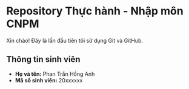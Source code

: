 
# Repository Thực hành - Nhập môn CNPM

Xin chào! Đây là lần đầu tiên tôi sử dụng Git và GitHub.

## Thông tin sinh viên
- **Họ và tên:** Phan Trần Hồng Anh  
- **Mã số sinh viên:** 20xxxxxx